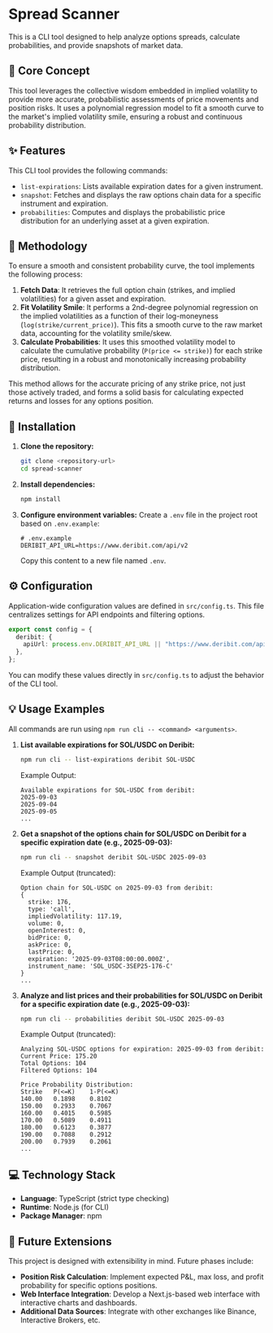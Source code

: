 # Spread Scanner

This is a CLI tool designed to help analyze options spreads, calculate probabilities, and provide snapshots of market data.

## 🎯 Core Concept

This tool leverages the collective wisdom embedded in implied volatility to provide more accurate, probabilistic assessments of price movements and position risks. It uses a polynomial regression model to fit a smooth curve to the market's implied volatility smile, ensuring a robust and continuous probability distribution.

## ✨ Features

This CLI tool provides the following commands:

- `list-expirations`: Lists available expiration dates for a given instrument.
- `snapshot`: Fetches and displays the raw options chain data for a specific instrument and expiration.
- `probabilities`: Computes and displays the probabilistic price distribution for an underlying asset at a given expiration.

## 🔬 Methodology

To ensure a smooth and consistent probability curve, the tool implements the following process:

1.  **Fetch Data**: It retrieves the full option chain (strikes, and implied volatilities) for a given asset and expiration.
2.  **Fit Volatility Smile**: It performs a 2nd-degree polynomial regression on the implied volatilities as a function of their log-moneyness (`log(strike/current_price)`). This fits a smooth curve to the raw market data, accounting for the volatility smile/skew.
3.  **Calculate Probabilities**: It uses this smoothed volatility model to calculate the cumulative probability (`P(price <= strike)`) for each strike price, resulting in a robust and monotonically increasing probability distribution.

This method allows for the accurate pricing of any strike price, not just those actively traded, and forms a solid basis for calculating expected returns and losses for any options position.

## 🚀 Installation

1.  **Clone the repository:**
    ```bash
    git clone <repository-url>
    cd spread-scanner
    ```
2.  **Install dependencies:**
    ```bash
    npm install
    ```
3.  **Configure environment variables:**
    Create a `.env` file in the project root based on `.env.example`:
    ```
    # .env.example
    DERIBIT_API_URL=https://www.deribit.com/api/v2
    ```
    Copy this content to a new file named `.env`.

## ⚙️ Configuration

Application-wide configuration values are defined in `src/config.ts`. This file centralizes settings for API endpoints and filtering options.

```typescript
export const config = {
  deribit: {
    apiUrl: process.env.DERIBIT_API_URL || "https://www.deribit.com/api/v2",
  },
};
```

You can modify these values directly in `src/config.ts` to adjust the behavior of the CLI tool.

## 💡 Usage Examples

All commands are run using `npm run cli -- <command> <arguments>`.

1.  **List available expirations for SOL/USDC on Deribit:**

    ```bash
    npm run cli -- list-expirations deribit SOL-USDC
    ```

    Example Output:

    ```
    Available expirations for SOL-USDC from deribit:
    2025-09-03
    2025-09-04
    2025-09-05
    ...
    ```

2.  **Get a snapshot of the options chain for SOL/USDC on Deribit for a specific expiration date (e.g., 2025-09-03):**

    ```bash
    npm run cli -- snapshot deribit SOL-USDC 2025-09-03
    ```

    Example Output (truncated):

    ```
    Option chain for SOL-USDC on 2025-09-03 from deribit:
    {
      strike: 176,
      type: 'call',
      impliedVolatility: 117.19,
      volume: 0,
      openInterest: 0,
      bidPrice: 0,
      askPrice: 0,
      lastPrice: 0,
      expiration: '2025-09-03T08:00:00.000Z',
      instrument_name: 'SOL_USDC-3SEP25-176-C'
    }
    ...
    ```

3.  **Analyze and list prices and their probabilities for SOL/USDC on Deribit for a specific expiration date (e.g., 2025-09-03):**

    ```bash
    npm run cli -- probabilities deribit SOL-USDC 2025-09-03
    ```

    Example Output (truncated):

    ```
    Analyzing SOL-USDC options for expiration: 2025-09-03 from deribit:
    Current Price: 175.20
    Total Options: 104
    Filtered Options: 104

    Price Probability Distribution:
    Strike   P(<=K)    1-P(<=K)
    140.00   0.1898    0.8102
    150.00   0.2933    0.7067
    160.00   0.4015    0.5985
    170.00   0.5089    0.4911
    180.00   0.6123    0.3877
    190.00   0.7088    0.2912
    200.00   0.7939    0.2061
    ...
    ```

## 💻 Technology Stack

- **Language**: TypeScript (strict type checking)
- **Runtime**: Node.js (for CLI)
- **Package Manager**: npm

## 🔮 Future Extensions

This project is designed with extensibility in mind. Future phases include:

- **Position Risk Calculation**: Implement expected P&L, max loss, and profit probability for specific options positions.
- **Web Interface Integration**: Develop a Next.js-based web interface with interactive charts and dashboards.
- **Additional Data Sources**: Integrate with other exchanges like Binance, Interactive Brokers, etc.
